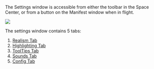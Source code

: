 The Settings window is accessible from either the toolbar in the Space Center, or from a button on the Manifest window when in flight.

![](http://i.imgur.com/Xwy8KyQ.png)

The settings window contains 5 tabs:

1. [Realism Tab](https://github.com/PapaJoesSoup/ShipManifest/wiki/1.4.1-Realism-Tab)
2. [Highlighting Tab](https://github.com/PapaJoesSoup/ShipManifest/wiki/1.4.2-Highlighting-Tab)
3. [ToolTips Tab](https://github.com/PapaJoesSoup/ShipManifest/wiki/1.4.3-ToolTips-Tab)
4. [Sounds Tab](https://github.com/PapaJoesSoup/ShipManifest/wiki/1.4.4-Sounds-Tab)
5. [Config Tab](https://github.com/PapaJoesSoup/ShipManifest/wiki/1.4.5-Config-Tab)
